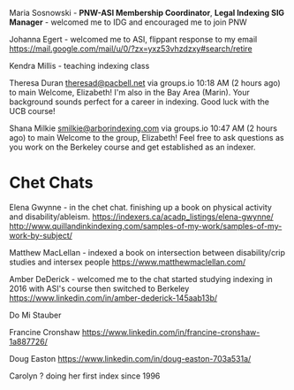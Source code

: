 Maria Sosnowski - **PNW-ASI Membership Coordinator**, **Legal Indexing SIG Manager** - welcomed me to IDG and encouraged me to join PNW

Johanna Egert - welcomed me to ASI, flippant response to my email https://mail.google.com/mail/u/0/?zx=yxz53vhzdzxy#search/retire

Kendra Millis - teaching indexing class

Theresa Duran theresad@pacbell.net via groups.io 
10:18 AM (2 hours ago)
to main
Welcome, Elizabeth! I'm also in the Bay Area (Marin). Your background sounds perfect for a career in indexing. Good luck with the UCB course!

Shana Milkie smilkie@arborindexing.com via groups.io 
10:47 AM (2 hours ago)
to main
Welcome to the group, Elizabeth! Feel free to ask questions as you work on the Berkeley course and get established as an indexer.


# Chet Chats

Elena Gwynne - in the chet chat. finishing up a book on physical activity and disability/ableism. 
https://indexers.ca/acadp_listings/elena-gwynne/
http://www.quillandinkindexing.com/samples-of-my-work/samples-of-my-work-by-subject/

Matthew MacLellan - indexed a book on intersection between disability/crip studies and intersex people
https://www.matthewmaclellan.com/

Amber DeDerick - welcomed me to the chat
started studying indexing in 2016 with ASI's course then switched to Berkeley
https://www.linkedin.com/in/amber-dederick-145aab13b/

Do Mi Stauber

Francine Cronshaw
https://www.linkedin.com/in/francine-cronshaw-1a887726/


Doug Easton
https://www.linkedin.com/in/doug-easton-703a531a/

Carolyn ? 
doing her first index since 1996


